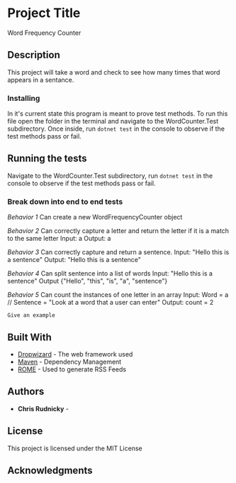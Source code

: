 # Project Title

Word Frequency Counter

## Description

This project will take a word and check to see how many times that word appears in a sentance.


### Installing

In it's current state this program is meant to prove test methods. To run this file open the folder in the terminal and navigate to the WordCounter.Test subdirectory. Once inside, run ``` dotnet test ``` in the console to observe if the test methods pass or fail.

## Running the tests

Navigate to the WordCounter.Test subdirectory, run ``` dotnet test ``` in the console to observe if the test methods pass or fail.

### Break down into end to end tests

_Behavior 1_
Can create a new WordFrequencyCounter object

_Behavior 2_
Can correctly capture a letter and return the letter if it is a match to the same letter
Input: a
Output: a

_Behavior 3_
Can correctly capture and return a sentence.
Input: "Hello this is a sentence"
Output: "Hello this is a sentence"

_Behavior 4_
Can split sentence into a list of words
Input: "Hello this is a sentence"
Output {"Hello", "this", "is", "a", "sentence"}

_Behavior 5_
Can count the instances of one letter in an array
Input: Word = a // Sentence = "Look at a word that a user can enter"
Output: count = 2

```
Give an example
```


## Built With

* [Dropwizard](http://www.dropwizard.io/1.0.2/docs/) - The web framework used
* [Maven](https://maven.apache.org/) - Dependency Management
* [ROME](https://rometools.github.io/rome/) - Used to generate RSS Feeds


## Authors

* **Chris Rudnicky** -

## License

This project is licensed under the MIT License

## Acknowledgments
